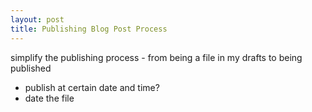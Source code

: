 ```yaml
---
layout: post
title: Publishing Blog Post Process
---
```


simplify the publishing process - from being a file in my drafts to being published

- publish at certain date and time?
- date the file
